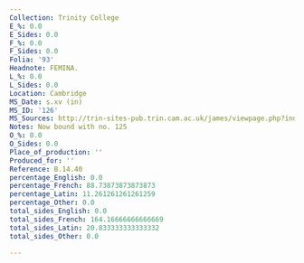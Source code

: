 ```yaml
---
Collection: Trinity College
E_%: 0.0
E_Sides: 0.0
F_%: 0.0
F_Sides: 0.0
Folia: '93'
Headnote: FEMINA.
L_%: 0.0
L_Sides: 0.0
Location: Cambridge
MS_Date: s.xv (in)
MS_ID: '126'
MS_Sources: http://trin-sites-pub.trin.cam.ac.uk/james/viewpage.php?index=185
Notes: Now bound with no. 125
O_%: 0.0
O_Sides: 0.0
Place_of_production: ''
Produced_for: ''
Reference: B.14.40
percentage_English: 0.0
percentage_French: 88.73873873873873
percentage_Latin: 11.261261261261259
percentage_Other: 0.0
total_sides_English: 0.0
total_sides_French: 164.16666666666669
total_sides_Latin: 20.833333333333332
total_sides_Other: 0.0

---
```

